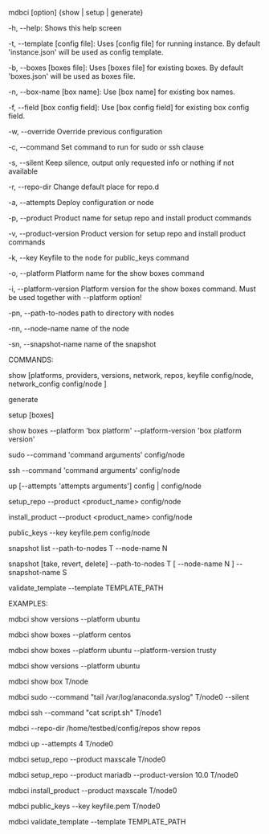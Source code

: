 mdbci [option] {show | setup | generate}

-h, --help:
  Shows this help screen

-t, --template [config file]:
  Uses [config file] for running instance. By default 'instance.json' will be used as config template.

-b, --boxes [boxes file]:
  Uses [boxes file] for existing boxes. By default 'boxes.json'  will be used as boxes file.

-n, --box-name [box name]:
  Use [box name] for existing box names.

-f, --field [box config field]:
  Use [box config field] for existing box config field.

-w, --override
  Override previous configuration

-c, --command
  Set command to run for sudo or ssh clause

-s, --silent
  Keep silence, output only requested info or nothing if not available

-r, --repo-dir
  Change default place for repo.d

-a, --attempts
  Deploy configuration or node

-p, --product
  Product name for setup repo and install product commands

-v, --product-version
  Product version for setup repo and install product commands

-k, --key
  Keyfile to the node for public_keys command

-o, --platform
  Platform name for the show boxes command

-i, --platform-version
  Platform version for the show boxes command. Must be used together with --platform option!

-pn, --path-to-nodes
  path to directory with nodes

-nn, --node-name
  name of the node

-sn, --snapshot-name
  name of the snapshot

COMMANDS:

  show [platforms, providers, versions, network, repos, keyfile config/node, network_config config/node ]
  
  generate
  
  setup [boxes]
  
  show boxes --platform 'box platform' --platform-version 'box platform version'
  
  sudo --command 'command arguments' config/node
  
  ssh --command 'command arguments' config/node
  
  up [--attempts 'attempts arguments'] config | config/node
  
  setup_repo --product <product_name> config/node
  
  install_product --product <product_name> config/node
  
  public_keys --key keyfile.pem config/node
  
  snapshot list --path-to-nodes T --node-name N
  
  snapshot [take, revert, delete] --path-to-nodes T [ --node-name N ] --snapshot-name S
  
  validate_template --template TEMPLATE_PATH


EXAMPLES:
  
  mdbci show versions --platform ubuntu
  
  mdbci show boxes --platform centos
  
  mdbci show boxes --platform ubuntu --platform-version trusty
  
  mdbci show versions --platform ubuntu
  
  mdbci show box T/node
  
  mdbci sudo --command "tail /var/log/anaconda.syslog" T/node0 --silent
  
  mdbci ssh --command "cat script.sh" T/node1
  
  mdbci --repo-dir /home/testbed/config/repos show repos
  
  mdbci up --attempts 4 T/node0
  
  mdbci setup_repo --product maxscale T/node0
  
  mdbci setup_repo --product mariadb --product-version 10.0 T/node0
  
  mdbci install_product --product maxscale T/node0
  
  mdbci public_keys --key keyfile.pem T/node0
  
  mdbci validate_template --template TEMPLATE_PATH
